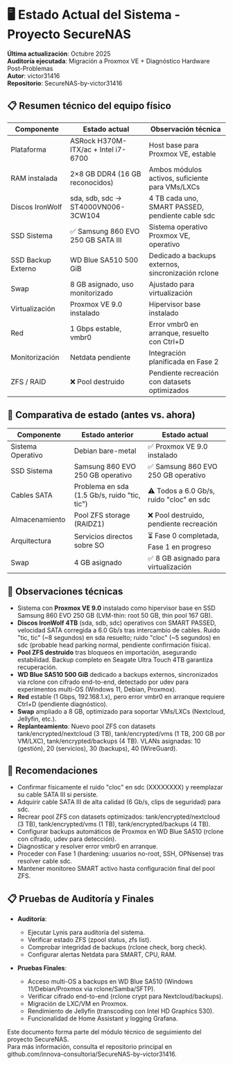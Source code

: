 # 🖥️ Estado Actual del Sistema - Proyecto SecureNAS

**Última actualización**: Octubre 2025  
**Auditoría ejecutada**: Migración a Proxmox VE + Diagnóstico Hardware Post-Problemas  
**Autor**: victor31416  
**Repositorio**: SecureNAS-by-victor31416  

## 📋 Resumen técnico del equipo físico

| Componente          | Estado actual                              | Observación técnica                              |
|---------------------|--------------------------------------------|-------------------------------------------------|
| Plataforma          | ASRock H370M-ITX/ac + Intel i7-6700        | Host base para Proxmox VE, estable               |
| RAM instalada       | 2×8 GB DDR4 (16 GB reconocidos)            | Ambos módulos activos, suficiente para VMs/LXCs  |
| Discos IronWolf     | sda, sdb, sdc → ST4000VN006-3CW104        | 4 TB cada uno, SMART PASSED, pendiente cable sdc |
| SSD Sistema         | ✅ Samsung 860 EVO 250 GB SATA III          | Sistema operativo Proxmox VE, operativo          |
| SSD Backup Externo  | WD Blue SA510 500 GiB                      | Dedicado a backups externos, sincronización rclone |
| Swap                | 8 GB asignado, uso monitorizado            | Ajustado para virtualización                    |
| Virtualización      | Proxmox VE 9.0 instalado                   | Hipervisor base instalado                       |
| Red                 | 1 Gbps estable, vmbr0                      | Error vmbr0 en arranque, resuelto con Ctrl+D    |
| Monitorización      | Netdata pendiente                          | Integración planificada en Fase 2               |
| ZFS / RAID          | ❌ Pool destruido                          | Pendiente recreación con datasets optimizados   |

## 🔄 Comparativa de estado (antes vs. ahora)

| Componente          | Estado anterior                            | Estado actual                              |
|---------------------|--------------------------------------------|--------------------------------------------|
| Sistema Operativo   | Debian bare-metal                          | ✅ Proxmox VE 9.0 instalado                |
| SSD Sistema         | Samsung 860 EVO 250 GB operativo           | ✅ Samsung 860 EVO 250 GB operativo         |
| Cables SATA         | Problema en sda (1.5 Gb/s, ruido "tic, tic") | ⚠️ Todos a 6.0 Gb/s, ruido "cloc" en sdc   |
| Almacenamiento      | Pool ZFS storage (RAIDZ1)                  | ❌ Pool destruido, pendiente recreación    |
| Arquitectura        | Servicios directos sobre SO                | ⏳ Fase 0 completada, Fase 1 en progreso   |
| Swap                | 4 GB asignado                              | ✅ 8 GB asignado para virtualización       |

## 🧠 Observaciones técnicas

- Sistema con **Proxmox VE 9.0** instalado como hipervisor base en SSD Samsung 860 EVO 250 GB (LVM-thin: root 50 GB, thin pool 167 GB).
- **Discos IronWolf 4TB** (sda, sdb, sdc) operativos con SMART PASSED, velocidad SATA corregida a 6.0 Gb/s tras intercambio de cables. Ruido "tic, tic" (~8 segundos) en sda resuelto; ruido "cloc" (~5 segundos) en sdc (probable head parking normal, pendiente confirmación física).
- **Pool ZFS destruido** tras bloqueos en importación, asegurando estabilidad. Backup completo en Seagate Ultra Touch 4TB garantiza recuperación.
- **WD Blue SA510 500 GiB** dedicado a backups externos, sincronizados via rclone con cifrado end-to-end, detectado por udev para experimentos multi-OS (Windows 11, Debian, Proxmox).
- **Red** estable (1 Gbps, 192.168.1.x), pero error vmbr0 en arranque requiere Ctrl+D (pendiente diagnóstico).
- **Swap** ampliado a 8 GB, optimizado para soportar VMs/LXCs (Nextcloud, Jellyfin, etc.).
- **Replanteamiento**: Nuevo pool ZFS con datasets tank/encrypted/nextcloud (3 TB), tank/encrypted/vms (1 TB, 200 GB por VM/LXC), tank/encrypted/backups (4 TB). VLANs asignadas: 10 (gestión), 20 (servicios), 30 (backups), 40 (WireGuard).

## 🧩 Recomendaciones

- Confirmar físicamente el ruido "cloc" en sdc (XXXXXXXX) y reemplazar su cable SATA III si persiste.
- Adquirir cable SATA III de alta calidad (6 Gb/s, clips de seguridad) para sdc.
- Recrear pool ZFS con datasets optimizados: tank/encrypted/nextcloud (3 TB), tank/encrypted/vms (1 TB), tank/encrypted/backups (4 TB).
- Configurar backups automáticos de Proxmox en WD Blue SA510 (rclone con cifrado, udev para detección).
- Diagnosticar y resolver error vmbr0 en arranque.
- Proceder con Fase 1 (hardening: usuarios no-root, SSH, OPNsense) tras resolver cable sdc.
- Mantener monitoreo SMART activo hasta configuración final del pool ZFS.

## 📋 Pruebas de Auditoría y Finales

- **Auditoría**:
  - Ejecutar Lynis para auditoría del sistema.
  - Verificar estado ZFS (zpool status, zfs list).
  - Comprobar integridad de backups (rclone check, borg check).
  - Configurar alertas Netdata para SMART, CPU, RAM.

- **Pruebas Finales**:
  - Acceso multi-OS a backups en WD Blue SA510 (Windows 11/Debian/Proxmox via rclone/Samba/SFTP).
  - Verificar cifrado end-to-end (rclone crypt para Nextcloud/backups).
  - Migración de LXC/VM en Proxmox.
  - Rendimiento de Jellyfin (transcoding con Intel HD Graphics 530).
  - Funcionalidad de Home Assistant y logging Grafana.

Este documento forma parte del módulo técnico de seguimiento del proyecto SecureNAS.  
Para más información, consulta el repositorio principal en github.com/innova-consultoria/SecureNAS-by-victor31416.